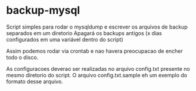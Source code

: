 # backup-mysql
Script simples para rodar o mysqldump e escrever os arquivos de backup separados em um diretorio
Apagará os backups antigos (x dias configurados em uma variável dentro do script)

Assim podemos rodar via crontab e nao havera preocupacao de encher todo o disco.

As configuracoes deverao ser realizadas no arquivo config.txt presente no mesmo diretorio do script.
O arquivo config.txt.sample eh um exemplo do formato desse arquivo.


